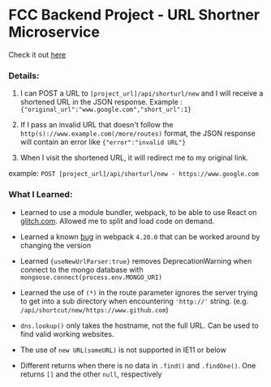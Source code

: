# FCC Backend Project - URL Shortner Microservice
Check it out [here](https://neveon-url-short.glitch.me/)
### Details:
1. I can POST a URL to `[project_url]/api/shorturl/new` and I will receive a shortened URL in the JSON response.
Example : `{"original_url":"www.google.com","short_url":1}`

2. If I pass an invalid URL that doesn't follow the `http(s)://www.example.com(/more/routes)` format, the JSON response will contain an error like `{"error":"invalid URL"}`

3. When I visit the shortened URL, it will redirect me to my original link.

example: `POST [project_url]/api/shorturl/new - https://www.google.com`

### What I Learned:
- Learned to use a module bundler, webpack, to be able to use React on [glitch.com](https://glitch.com). Allowed me to split and load code on demand.

- Learned a known [bug](https://techoverflow.net/2018/12/09/how-to-fix-webpack-error-describe-optionsschema-definitions-output-properties-path-description/) in webpack `4.20.0` that can be worked around by changing the version

- Learned `{useNewUrlParser:true}` removes DeprecationWarning when connect to the mongo database with `mongoose.connect(process.env.MONGO_URI)`

- Learned the use of `(*)` in the route parameter ignores the server trying to get into a sub directory when encountering `'http://'` string. (e.g. `/api/shortcut/new/https://www.github.com`)

- `dns.lookup()` only takes the hostname, not the full URL. Can be used to find valid working websites.

- The use of `new URL(someURL)` is not supported in IE11 or below

- Different returns when there is no data in `.find()` and `.findOne()`. One returns `[]` and the other `null`, respectively
